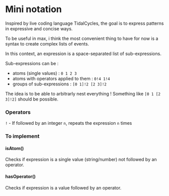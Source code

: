 # Mini notation

Inspired by live coding language TidalCycles, the goal is to express patterns in
expressive and concise ways.

To be useful in max, i think the most convenient thing to have for now is a
syntax to create complex lists of events.

In this context, an expression is a space-separated list of sub-expressions.

Sub-expressions can be :

- atoms (single values) : `0 1 2 3`
- atoms with operators applied to them : `0!4 1!4`
- groups of sub-expressions : `[0 1]!2 [2 3]!2`

The idea is to be able to arbitrarly nest everything ! Something like
`[0 1 [2 3]!2]` should be possible.

### Operators

`!` - If followed by an integer `n`, repeats the expression `n` times

### To implement

#### isAtom()

Checks if expression is a single value (string/number) not followed by an
operator.

#### hasOperator()

Checks if expression is a value followed by an operator.
